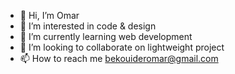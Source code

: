- 👋 Hi, I’m Omar
- 👀 I’m interested in code & design
- 🌱 I’m currently learning web development
- 💞️ I’m looking to collaborate on lightweight project
- 📫 How to reach me  bekouideromar@gmail.com
<!---
bekouideromar/bekouideromar is a ✨ special ✨ repository because its `README.md` (this file) appears on your GitHub profile.
You can click the Preview link to take a look at your changes.
--->

